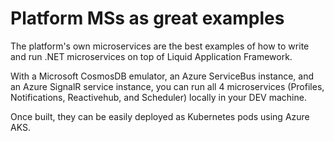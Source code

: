 # Platform MSs as great examples
The platform's own microservices are the best examples of how to write and run .NET microservices on top of Liquid Application Framework.

With a Microsoft CosmosDB emulator, an Azure ServiceBus instance, and an Azure SignalR service instance, you can run all 4 microservices (Profiles, Notifications, Reactivehub, and Scheduler) locally in your DEV machine.

Once built, they can be easily deployed as Kubernetes pods using Azure AKS.